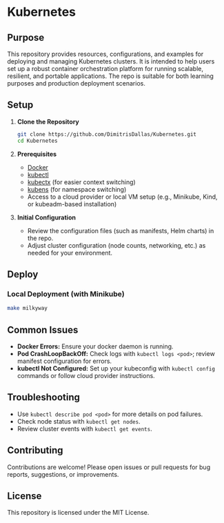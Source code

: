 # Kubernetes

## Purpose

This repository provides resources, configurations, and examples for deploying and managing Kubernetes clusters. It is intended to help users set up a robust container orchestration platform for running scalable, resilient, and portable applications. The repo is suitable for both learning purposes and production deployment scenarios.

## Setup

1. **Clone the Repository**
   ```bash
   git clone https://github.com/DimitrisDallas/Kubernetes.git
   cd Kubernetes
   ```

2. **Prerequisites**
   - [Docker](https://docs.docker.com/get-docker/)
   - [kubectl](https://kubernetes.io/docs/tasks/tools/)
   - [kubectx](https://github.com/ahmetb/kubectx) (for easier context switching)
   - [kubens](https://github.com/ahmetb/kubectx#kubens) (for namespace switching)
   - Access to a cloud provider or local VM setup (e.g., Minikube, Kind, or kubeadm-based installation)

3. **Initial Configuration**
   - Review the configuration files (such as manifests, Helm charts) in the repo.
   - Adjust cluster configuration (node counts, networking, etc.) as needed for your environment.

## Deploy

### Local Deployment (with Minikube)

```bash
make milkyway
```

## Common Issues

- **Docker Errors:** Ensure your docker daemon is running.
- **Pod CrashLoopBackOff:** Check logs with `kubectl logs <pod>`; review manifest configuration for errors.
- **kubectl Not Configured:** Set up your kubeconfig with `kubectl config` commands or follow cloud provider instructions.

## Troubleshooting

- Use `kubectl describe pod <pod>` for more details on pod failures.
- Check node status with `kubectl get nodes`.
- Review cluster events with `kubectl get events`.

## Contributing

Contributions are welcome! Please open issues or pull requests for bug reports, suggestions, or improvements.

## License

This repository is licensed under the MIT License.
